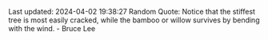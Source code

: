 Last updated: 2024-04-02 19:38:27
Random Quote: Notice that the stiffest tree is most easily cracked, while the bamboo or willow survives by bending with the wind. - Bruce Lee